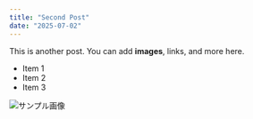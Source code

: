 ```yaml
---
title: "Second Post"
date: "2025-07-02"
---
```


This is another post. You can add **images**, links, and more here.

- Item 1
- Item 2
- Item 3

![サンプル画像](/images/sample.jpg)
